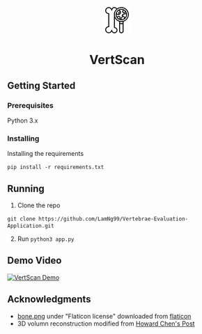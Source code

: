 <div align="center">

![Vertebral Scan](./icon/bone.png) 

# VertScan

</div>

## Getting Started

### Prerequisites

Python 3.x

### Installing

Installing the requirements

```
pip install -r requirements.txt
```

## Running 

1. Clone the repo

```
git clone https://github.com/LamNg99/Vertebrae-Evaluation-Application.git
```

2. Run `python3 app.py`

## Demo Video

[![VertScan Demo](https://i9.ytimg.com/vi_webp/PU7ogfivMOU/mqdefault.webp?v=641df189&sqp=CISv-KAG&rs=AOn4CLCr-CXeURI8mKM4UuIpakyxorKU9g)](https://youtu.be/PU7ogfivMOU)


## Acknowledgments
- [bone.png](https://github.com/LamNg99/Vertebrae-Evalution-Application/blob/main/icon/bone.png) under "Flaticon license" downloaded from [flaticon](https://www.flaticon.com/free-icon/bone_753151?term=bone+serach&related_id=753151) 
- 3D volumn reconstruction modified from [Howard Chen's Post](https://www.raddq.com/dicom-processing-segmentation-visualization-in-python/)

